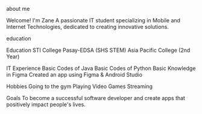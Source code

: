 about me

Welcome! I'm Zane
A passionate IT student specializing in Mobile and Internet Technologies, dedicated to creating innovative solutions.

education

Education
STI College Pasay-EDSA (SHS STEM)
Asia Pacific College (2nd Year)

IT Experience
Basic Codes of Java
Basic Codes of Python
Basic Knowledge in Figma
Created an app using Figma & Android Studio

Hobbies
Going to the gym
Playing Video Games
Streaming

Goals
To become a successful software developer and create apps that positively impact people's lives.

